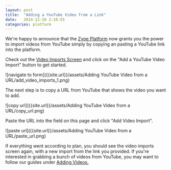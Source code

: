 ```yaml
---
layout: post
title:  "Adding a YouTube Video from a Link"
date:   2014-12-26 2:16:55
categories: platform
---
```


We're happy to announce that the [Zype Platform](http://admin.zype.com) now grants you the power to import videos from YouTube simply by copying an pasting a YouTube link into the platform.

Check out the [Video Imports Screen](http://admin.zype.com/video_imports) and click on the "Add a YouTube Video Import" button to get started.


![navigate to form]({{site.url}}/assets/Adding YouTube Video from a URL/add_video_imports_1.png)


The next step is to copy a URL from YouTube that shows the video you want to add.


![copy url]({{site.url}}/assets/Adding YouTube Video from a URL/copy_url.png)


Paste the URL into the field on this page and click "Add Video Import".


![paste url]({{site.url}}/assets/Adding YouTube Video from a URL/paste_url.png)


If everything went according to plan, you should see the video imports screen again, with a new import from the link you provided. If you're interested in grabbing a bunch of videos from YouTube, you may want to follow our guides under [Adding Videos.](http://dev.zype.com/platform_docs/adding_videos/)
